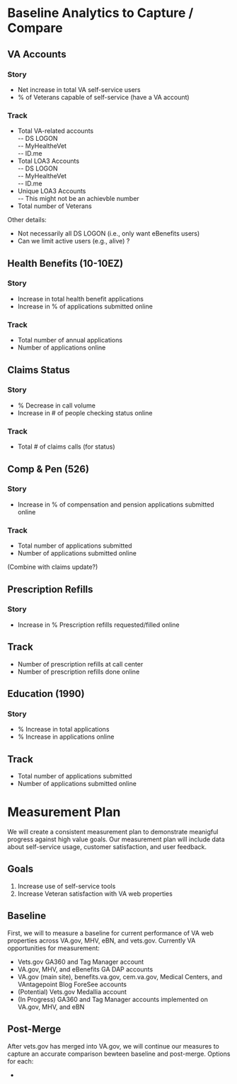 # Baseline Analytics to Capture / Compare

## VA Accounts
### Story 
- Net increase in total VA self-service users
- % of Veterans capable of self-service (have a VA account) 

### Track 
- Total VA-related accounts  
-- DS LOGON  
-- MyHealtheVet  
-- ID.me  
- Total LOA3 Accounts  
-- DS LOGON  
-- MyHealtheVet  
-- ID.me  
- Unique LOA3 Accounts  
-- This might not be an achievble number
- Total number of Veterans 

Other details: 
- Not necessarily all DS LOGON (i.e., only want eBenefits users)
- Can we limit active users (e.g., alive) ? 


## Health Benefits (10-10EZ)
### Story 
- Increase in total health benefit applications 
- Increase in % of applications submitted online 

### Track 
- Total number of annual applications
- Number of applications online

## Claims Status 
### Story 
- % Decrease in call volume 
- Increase in # of people checking status online

### Track
- Total # of claims calls (for status) 

## Comp & Pen (526)  
### Story 
- Increase in % of compensation and pension applications submitted online 

### Track 
- Total number of applications submitted
- Number of applications submitted online 

(Combine with claims update?) 

## Prescription Refills 
### Story 
- Increase in % Prescription refills requested/filled online 

## Track
- Number of prescription refills at call center
- Number of prescription refills done online

## Education (1990) 
### Story
- % Increase in total applications
- % Increase in applications online 

## Track
- Total number of applications submitted
- Number of applications submitted online


# Measurement Plan

We will create a consistent measurement plan to demonstrate meanigful progress against high value goals. Our measurement plan will include data about self-service usage, customer satisfaction, and user feedback.

## Goals

1. Increase use of self-service tools
2. Increase Veteran satisfaction with VA web properties

## Baseline
First, we will to measure a baseline for current performance of VA web properties across VA.gov, MHV, eBN, and vets.gov. Currently VA opportunities for measurement:
- Vets.gov GA360 and Tag Manager account
- VA.gov, MHV, and eBenefits GA DAP accounts
- VA.gov (main site), benefits.va.gov, cem.va.gov, Medical Centers, and VAntagepoint Blog ForeSee accounts
- (Potential) Vets.gov Medallia account
- (In Progress) GA360 and Tag Manager accounts implemented on VA.gov, MHV, and eBN

## Post-Merge
After vets.gov has merged into VA.gov, we will continue our measures to capture an accurate comparison bewteen baseline and post-merge. Options for each:

- 
